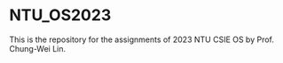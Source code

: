 # NTU_OS2023
This is the repository for the assignments of 2023 NTU CSIE OS by Prof. Chung-Wei Lin.
